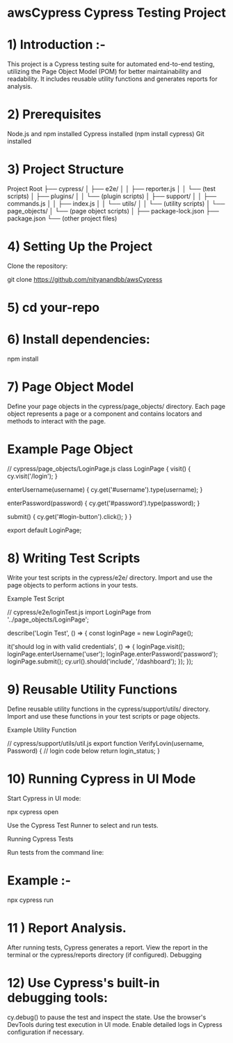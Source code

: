 # awsCypress Cypress Testing Project
# 1) Introduction :-
This project is a Cypress testing suite for automated end-to-end testing, utilizing the Page Object Model (POM) for better maintainability and readability. It includes reusable utility functions and generates reports for analysis.

# 2) Prerequisites
Node.js and npm installed
Cypress installed (npm install cypress) 
Git installed
# 3) Project Structure

Project Root
├── cypress/
│   ├── e2e/
│   │   ├── reporter.js
│   │   └── (test scripts)
│   ├── plugins/
│   │   └── (plugin scripts)
│   ├── support/
│   │   ├── commands.js
│   │   ├── index.js
│   │   └── utils/
│   │       └── (utility scripts)
│   └── page_objects/
│       └── (page object scripts)
│
├── package-lock.json
├── package.json
└── (other project files)

# 4) Setting Up the Project
Clone the repository:

git clone https://github.com/nityanandbb/awsCypress

# 5) cd your-repo
# 6) Install dependencies:

npm install

# 7) Page Object Model

Define your page objects in the cypress/page_objects/ directory.
Each page object represents a page or a component and contains locators and methods to interact with the page.

# Example Page Object

// cypress/page_objects/LoginPage.js
class LoginPage {
  visit() {
    cy.visit('/login');
  }

  enterUsername(username) {
    cy.get('#username').type(username);
  }

  enterPassword(password) {
    cy.get('#password').type(password);
  }

  submit() {
    cy.get('#login-button').click();
  }
}

export default LoginPage;


# 8) Writing Test Scripts
Write your test scripts in the cypress/e2e/ directory.
Import and use the page objects to perform actions in your tests.

Example Test Script

// cypress/e2e/loginTest.js
import LoginPage from '../page_objects/LoginPage';

describe('Login Test', () => {
  const loginPage = new LoginPage();

  it('should log in with valid credentials', () => {
    loginPage.visit();
    loginPage.enterUsername('user');
    loginPage.enterPassword('password');
    loginPage.submit();
    cy.url().should('include', '/dashboard');
  });
});

# 9) Reusable Utility Functions
Define reusable utility functions in the cypress/support/utils/ directory.
Import and use these functions in your test scripts or page objects.


Example Utility Function

// cypress/support/utils/util.js
export function VerifyLovin(username, Password) {
   // login code below
  return login_status;
}

# 10) Running Cypress in UI Mode

Start Cypress in UI mode:

npx cypress open

Use the Cypress Test Runner to select and run tests.

Running Cypress Tests

Run tests from the command line:

# Example :- 

npx cypress run
# 11 ) Report Analysis.

After running tests, Cypress generates a report.
View the report in the terminal or the cypress/reports directory (if configured).
Debugging
# 12) Use Cypress's built-in debugging tools:
cy.debug() to pause the test and inspect the state.
Use the browser's DevTools during test execution in UI mode.
Enable detailed logs in Cypress configuration if necessary.
